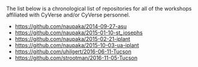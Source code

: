 The list below is a chronological list of repositories for all of the workshops
affiliated with CyVerse and/or CyVerse personnel. 

* https://github.com/naupaka/2014-09-27-asu
* https://github.com/naupaka/2015-01-10-st_josephs
* https://github.com/naupaka/2015-02-21-iplant
* https://github.com/naupaka/2015-10-03-ua-iplant
* https://github.com/uhilgert/2016-06-11-Tucson
* https://github.com/strootman/2016-11-05-Tucson

